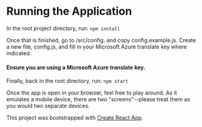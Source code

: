 # Running the Application

In the root project directory, run:
```npm install```

Once that is finished, go to /src/config, and copy config.example.js. Create a new file, config.js, and fill in your Microsoft Azure translate key where indicated.
#### Ensure you are using a Microsoft Azure translate key.

Finally, back in the root directory, run:
```npm start```

Once the app is open in your browser, feel free to play around. As it emulates a mobile device, there are two "screens"--please treat them as you would two separate devices.



This project was bootstrapped with [Create React App](https://github.com/facebook/create-react-app).
